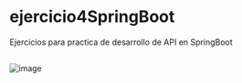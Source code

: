 # ejercicio4SpringBoot
Ejercicios para practica de desarrollo de API en SpringBoot

##

![image](https://github.com/janaBR30/ejercicio4SpringBoot/assets/114409955/f04755ff-70bd-4725-ae76-c951f3f249fb)
